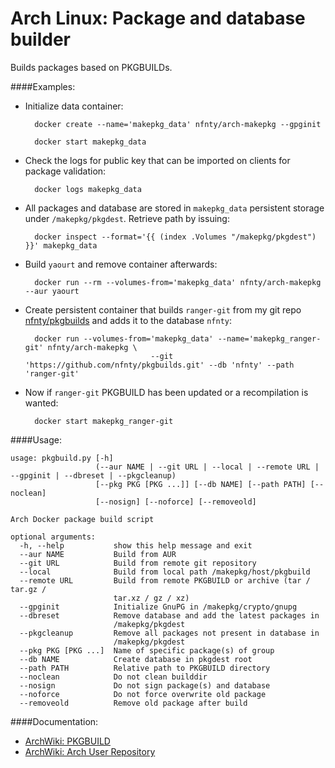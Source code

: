 Arch Linux: Package and database builder
=====

Builds packages based on PKGBUILDs.

####Examples:

* Initialize data container:

        docker create --name='makepkg_data' nfnty/arch-makepkg --gpginit

        docker start makepkg_data

* Check the logs for public key that can be imported on clients for package validation:

        docker logs makepkg_data

* All packages and database are stored in `makepkg_data` persistent storage under `/makepkg/pkgdest`. Retrieve path by issuing:

        docker inspect --format='{{ (index .Volumes "/makepkg/pkgdest") }}' makepkg_data

* Build `yaourt` and remove container afterwards:

        docker run --rm --volumes-from='makepkg_data' nfnty/arch-makepkg --aur yaourt

* Create persistent container that builds `ranger-git` from my git repo [nfnty/pkgbuilds](https://github.com/nfnty/pkgbuilds) and adds it to the database `nfnty`:

        docker run --volumes-from='makepkg_data' --name='makepkg_ranger-git' nfnty/arch-makepkg \
                                  --git 'https://github.com/nfnty/pkgbuilds.git' --db 'nfnty' --path 'ranger-git'

* Now if `ranger-git` PKGBUILD has been updated or a recompilation is wanted:

        docker start makepkg_ranger-git

####Usage:

```
usage: pkgbuild.py [-h]
                   (--aur NAME | --git URL | --local | --remote URL | --gpginit | --dbreset | --pkgcleanup)
                   [--pkg PKG [PKG ...]] [--db NAME] [--path PATH] [--noclean]
                   [--nosign] [--noforce] [--removeold]

Arch Docker package build script

optional arguments:
  -h, --help           show this help message and exit
  --aur NAME           Build from AUR
  --git URL            Build from remote git repository
  --local              Build from local path /makepkg/host/pkgbuild
  --remote URL         Build from remote PKGBUILD or archive (tar / tar.gz /
                       tar.xz / gz / xz)
  --gpginit            Initialize GnuPG in /makepkg/crypto/gnupg
  --dbreset            Remove database and add the latest packages in
                       /makepkg/pkgdest
  --pkgcleanup         Remove all packages not present in database in
                       /makepkg/pkgdest
  --pkg PKG [PKG ...]  Name of specific package(s) of group
  --db NAME            Create database in pkgdest root
  --path PATH          Relative path to PKGBUILD directory
  --noclean            Do not clean builddir
  --nosign             Do not sign package(s) and database
  --noforce            Do not force overwrite old package
  --removeold          Remove old package after build
```

####Documentation:

* [ArchWiki: PKGBUILD](https://wiki.archlinux.org/index.php/PKGBUILD)
* [ArchWiki: Arch User Repository](https://wiki.archlinux.org/index.php/Arch_User_Repository)
